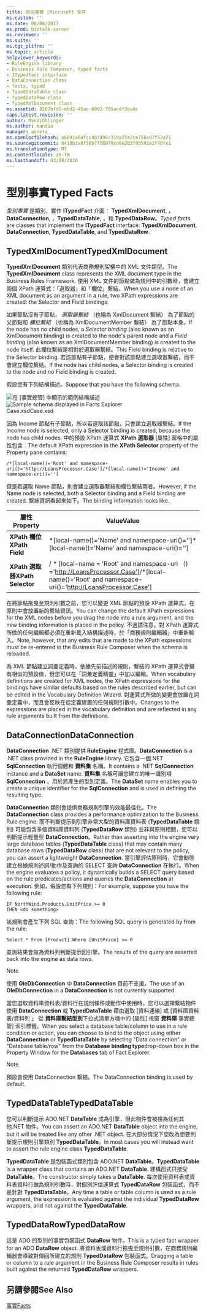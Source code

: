 ```yaml
---
title: 型別事實 |Microsoft 文件
ms.custom: ''
ms.date: 06/08/2017
ms.prod: biztalk-server
ms.reviewer: ''
ms.suite: ''
ms.tgt_pltfrm: ''
ms.topic: article
helpviewer_keywords:
- RuleEngine library
- Business Rule Composer, typed facts
- ITypedFact interface
- DataConnection class
- facts, typed
- TypedDataTable class
- TypedDataRow class
- TypedXmlDocument class
ms.assetid: 8207bfd5-ebd2-45ac-8992-795acdf3ba4c
caps.latest.revision: ''
author: MandiOhlinger
ms.author: mandia
manager: anneta
ms.openlocfilehash: a6041a64fcc4b3496c319a25a2ce758ed7f52a71
ms.sourcegitcommit: 8418b1a8f38b7f56979cd6e203f0b591e2f40fe1
ms.translationtype: MT
ms.contentlocale: zh-TW
ms.lasthandoff: 03/28/2018
---
```

# <a name="typed-facts"></a><span data-ttu-id="31d01-102">型別事實</span><span class="sxs-lookup"><span data-stu-id="31d01-102">Typed Facts</span></span>
<span data-ttu-id="31d01-103">*型別事實* 是類別，實作 **ITypedFact** 介面︰ **TypedXmlDocument**, ，**DataConnection**, ，**TypedDataTable**, ，和 **TypedDataRow**。</span><span class="sxs-lookup"><span data-stu-id="31d01-103">*Typed facts* are classes that implement the **ITypedFact** interface: **TypedXmlDocument**, **DataConnection**, **TypedDataTable**, and **TypedDataRow**.</span></span>  
  
## <a name="typedxmldocument"></a><span data-ttu-id="31d01-104">TypedXmlDocument</span><span class="sxs-lookup"><span data-stu-id="31d01-104">TypedXmlDocument</span></span>  
 <span data-ttu-id="31d01-105">**TypedXmlDocument** 類別代表商務規則架構中的 XML 文件類型。</span><span class="sxs-lookup"><span data-stu-id="31d01-105">The **TypedXmlDocument** class represents the XML document type in the Business Rules Framework.</span></span> <span data-ttu-id="31d01-106">使用 XML 文件的節點做為規則中的引數時，會建立兩個 XPath 運算式：「選取器」和「欄位」繫結。</span><span class="sxs-lookup"><span data-stu-id="31d01-106">When you use a node of an XML document as an argument in a rule, two XPath expressions are created: the Selector and Field bindings.</span></span>  
  
 <span data-ttu-id="31d01-107">如果節點沒有子節點， *選取器繫結* （也稱為 XmlDocument 繫結） 為了節點的父節點和 *欄位繫結* （也稱為 XmlDocumentMember 繫結） 為了節點本身。</span><span class="sxs-lookup"><span data-stu-id="31d01-107">If the node has no child nodes, a *Selector binding* (also known as an XmlDocument binding) is created to the node's parent node and a *Field binding* (also known as an XmlDocumentMember binding) is created to the node itself.</span></span> <span data-ttu-id="31d01-108">此欄位繫結是相對於選取器繫結。</span><span class="sxs-lookup"><span data-stu-id="31d01-108">This Field binding is relative to the Selector binding.</span></span> <span data-ttu-id="31d01-109">若該節點有子節點，便會對該節點建立選取器繫結，而不會建立欄位繫結。</span><span class="sxs-lookup"><span data-stu-id="31d01-109">If the node has child nodes, a Selector binding is created to the node and no Field binding is created.</span></span>  
  
 <span data-ttu-id="31d01-110">假設您有下列結構描述。</span><span class="sxs-lookup"><span data-stu-id="31d01-110">Suppose that you have the following schema.</span></span>  
  
 <span data-ttu-id="31d01-111">![在 [事實總管] 中顯示的範例結構描述](../core/media/xmldocumentbrowser.gif "xmldocumentbrowser")</span><span class="sxs-lookup"><span data-stu-id="31d01-111">![Sample schema displayed in Facts Explorer](../core/media/xmldocumentbrowser.gif "xmldocumentbrowser")</span></span>  
<span data-ttu-id="31d01-112">Case.xsd</span><span class="sxs-lookup"><span data-stu-id="31d01-112">Case.xsd</span></span>  
  
 <span data-ttu-id="31d01-113">因為 Income 節點有子節點，所以若選取該節點，只會建立選取器繫結。</span><span class="sxs-lookup"><span data-stu-id="31d01-113">If the Income node is selected, only a Selector binding is created, because the node has child nodes.</span></span> <span data-ttu-id="31d01-114">中的預設 XPath 運算式 **XPath 選取器** [屬性] 窗格中的屬性包含︰</span><span class="sxs-lookup"><span data-stu-id="31d01-114">The default XPath expression in the **XPath Selector** property of the Property pane contains:</span></span>  
  
```  
/*[local-name()='Root' and namespace-uri()='http://LoansProcessor.Case']/*[local-name()='Income' and namespace-uri()='']  
```  
  
 <span data-ttu-id="31d01-115">但是若選取 Name 節點，則會建立選取器繫結和欄位繫結兩者。</span><span class="sxs-lookup"><span data-stu-id="31d01-115">However, if the Name node is selected, both a Selector binding and a Field binding are created.</span></span> <span data-ttu-id="31d01-116">繫結資訊看起來如下。</span><span class="sxs-lookup"><span data-stu-id="31d01-116">The binding information looks like.</span></span>  
  
|<span data-ttu-id="31d01-117">屬性</span><span class="sxs-lookup"><span data-stu-id="31d01-117">Property</span></span>|<span data-ttu-id="31d01-118">Value</span><span class="sxs-lookup"><span data-stu-id="31d01-118">Value</span></span>|  
|--------------|-----------|  
|<span data-ttu-id="31d01-119">**XPath 欄位**</span><span class="sxs-lookup"><span data-stu-id="31d01-119">**XPath Field**</span></span>|<span data-ttu-id="31d01-120">\*[local-name()='Name' and namespace-uri()='']</span><span class="sxs-lookup"><span data-stu-id="31d01-120">\*[local-name()='Name' and namespace-uri()='']</span></span>|  
|<span data-ttu-id="31d01-121">**XPath 選取器**</span><span class="sxs-lookup"><span data-stu-id="31d01-121">**XPath Selector**</span></span>|<span data-ttu-id="31d01-122">/ \* [local-name = 'Root' and namespace-uri （) ='http://LoansProcessor.Case']</span><span class="sxs-lookup"><span data-stu-id="31d01-122">/\*[local-name()='Root' and namespace-uri()='http://LoansProcessor.Case']</span></span>|  
  
 <span data-ttu-id="31d01-123">在將節點拖曳至規則引數之前，您可以變更 XML 節點的預設 XPath 運算式，在原則中會放置新的繫結資訊。</span><span class="sxs-lookup"><span data-stu-id="31d01-123">You can change the default XPath expressions for the XML nodes before you drag the node into a rule argument, and the new binding information is placed in the policy.</span></span> <span data-ttu-id="31d01-124">不過請注意，對 XPath 運算式所做的任何編輯都必須在重新載入結構描述時，於「商務規則編輯器」中重新輸入。</span><span class="sxs-lookup"><span data-stu-id="31d01-124">Note, however, that any edits that are made to the XPath expressions must be re-entered in the Business Rule Composer when the schema is reloaded.</span></span>  
  
 <span data-ttu-id="31d01-125">為 XML 節點建立詞彙定義時，依據先前描述的規則，繫結的 XPath 運算式會擁有相似的預設值，但您可以在「詞彙定義精靈」中加以編輯。</span><span class="sxs-lookup"><span data-stu-id="31d01-125">When vocabulary definitions are created for XML nodes, the XPath expressions for the bindings have similar defaults based on the rules described earlier, but can be edited in the Vocabulary Definition Wizard.</span></span> <span data-ttu-id="31d01-126">對運算式所做的變更會放置在詞彙定義中，而且會反映在從定義建置的任何規則引數中。</span><span class="sxs-lookup"><span data-stu-id="31d01-126">Changes to the expressions are placed in the vocabulary definition and are reflected in any rule arguments built from the definitions.</span></span>  
  
## <a name="dataconnection"></a><span data-ttu-id="31d01-127">DataConnection</span><span class="sxs-lookup"><span data-stu-id="31d01-127">DataConnection</span></span>  
 <span data-ttu-id="31d01-128">**DataConnection** .NET 類別提供 **RuleEngine** 程式庫。</span><span class="sxs-lookup"><span data-stu-id="31d01-128">**DataConnection** is a .NET class provided in the **RuleEngine** library.</span></span> <span data-ttu-id="31d01-129">它包含一個.NET **SqlConnection** 執行個體和 **資料集** 名稱。</span><span class="sxs-lookup"><span data-stu-id="31d01-129">It contains a .NET **SqlConnection** instance and a **DataSet** name.</span></span> <span data-ttu-id="31d01-130">**資料集** 名稱可讓您建立的唯一識別項 **SqlConnection** ，用於將產生的型別定義。</span><span class="sxs-lookup"><span data-stu-id="31d01-130">The **DataSet** name enables you to create a unique identifier for the **SqlConnection** and is used in defining the resulting type.</span></span>  
  
 <span data-ttu-id="31d01-131">**DataConnection** 類別會提供商務規則引擎的效能最佳化。</span><span class="sxs-lookup"><span data-stu-id="31d01-131">The **DataConnection** class provides a performance optimization to the Business Rule engine.</span></span> <span data-ttu-id="31d01-132">而不判斷提示到引擎非常大型的資料庫資料表 (**TypedDataTable** 類別) 可能包含多個資料庫資料列 (**TypedDataRow** 類別) 並非與原則相關，您可以判斷提示輕量型 **DataConnection**。</span><span class="sxs-lookup"><span data-stu-id="31d01-132">Rather than asserting into the engine very large database tables (**TypedDataTable** class) that may contain many database rows (**TypedDataRow** class) that are not relevant to the policy, you can assert a lightweight **DataConnection**.</span></span> <span data-ttu-id="31d01-133">當引擎評估原則時，它會動態建立根據規則述詞/動作及查詢的 SELECT 查詢 **DataConnection** 在執行。</span><span class="sxs-lookup"><span data-stu-id="31d01-133">When the engine evaluates a policy, it dynamically builds a SELECT query based on the rule predicates/actions and queries the **DataConnection** at execution.</span></span> <span data-ttu-id="31d01-134">例如，假設您有下列規則：</span><span class="sxs-lookup"><span data-stu-id="31d01-134">For example, suppose you have the following rule:</span></span>  
  
```  
IF NorthWind.Products.UnitPrice >= 0   
THEN <do something>  
```  
  
 <span data-ttu-id="31d01-135">該規則會產生下列 SQL 查詢：</span><span class="sxs-lookup"><span data-stu-id="31d01-135">The following SQL query is generated by from the rule:</span></span>  
  
```  
Select * From [Product] Where [UnitPrice] >= 0  
```  
  
 <span data-ttu-id="31d01-136">查詢結果會做為資料列判斷提示回引擎。</span><span class="sxs-lookup"><span data-stu-id="31d01-136">The results of the query are asserted back into the engine as data rows.</span></span>  
  
> [!NOTE]
>  <span data-ttu-id="31d01-137">使用 **OleDbConnection** 中 **DataConnection** 目前不支援。</span><span class="sxs-lookup"><span data-stu-id="31d01-137">The use of an **OleDbConnection** in a **DataConnection** is not currently supported.</span></span>  
  
 <span data-ttu-id="31d01-138">當您選取資料庫資料表/資料行在規則條件或動作中使用時，您可以選擇繫結物件使用 **DataConnection** 或 **TypedDataTable** 藉由選取 [資料連線] 或 [資料庫資料表/資料列 」 從 **資料庫繫結型別**下拉式清單方塊中的 [屬性] 視窗 **資料庫** 事實總管] 索引標籤。</span><span class="sxs-lookup"><span data-stu-id="31d01-138">When you select a database table/column to use in a rule condition or action, you can choose to bind to the object using either **DataConnection** or **TypedDataTable** by selecting "Data connection" or "Database table/row" from the **Database binding type**drop-down box in the Property Window for the **Databases** tab of Fact Explorer.</span></span>  
  
> [!NOTE]
>  <span data-ttu-id="31d01-139">預設會使用 DataConnection 繫結。</span><span class="sxs-lookup"><span data-stu-id="31d01-139">The DataConnection binding is used by default.</span></span>  
  
## <a name="typeddatatable"></a><span data-ttu-id="31d01-140">TypedDataTable</span><span class="sxs-lookup"><span data-stu-id="31d01-140">TypedDataTable</span></span>  
 <span data-ttu-id="31d01-141">您可以判斷提示 ADO.NET **DataTable** 成為引擎，但此物件會被視為任何其他.NET 物件。</span><span class="sxs-lookup"><span data-stu-id="31d01-141">You can assert an ADO.NET **DataTable** object into the engine, but it will be treated like any other .NET object.</span></span> <span data-ttu-id="31d01-142">在大部分情況下您改為想要判斷提示規則引擎類別 **TypedDataTable**。</span><span class="sxs-lookup"><span data-stu-id="31d01-142">In most cases you will instead want to assert the rule engine class **TypedDataTable**.</span></span>  
  
 <span data-ttu-id="31d01-143">**TypedDataTable** 是包裝函式類別包含 ADO.NET **DataTable**。</span><span class="sxs-lookup"><span data-stu-id="31d01-143">**TypedDataTable** is a wrapper class that contains an ADO.NET **DataTable**.</span></span> <span data-ttu-id="31d01-144">建構函式只接受 **DataTable**。</span><span class="sxs-lookup"><span data-stu-id="31d01-144">The constructor simply takes a **DataTable**.</span></span> <span data-ttu-id="31d01-145">每次使用資料表或資料表資料行做為規則引數時，對個別評估運算式 **TypedDataRow** 包裝函式，而不是針對 **TypedDataTable**。</span><span class="sxs-lookup"><span data-stu-id="31d01-145">Any time a table or table column is used as a rule argument, the expression is evaluated against the individual **TypedDataRow** wrappers, and not against the **TypedDataTable**.</span></span>  
  
## <a name="typeddatarow"></a><span data-ttu-id="31d01-146">TypedDataRow</span><span class="sxs-lookup"><span data-stu-id="31d01-146">TypedDataRow</span></span>  
 <span data-ttu-id="31d01-147">這是 ADO 的型別的事實包裝函式 **DataRow** 物件。</span><span class="sxs-lookup"><span data-stu-id="31d01-147">This is a typed fact wrapper for an ADO **DataRow** object.</span></span> <span data-ttu-id="31d01-148">將資料表或資料行拖曳至規則引數，在商務規則編輯器會導致對傳回所建立的規則 **TypedDataRow** 包裝函式。</span><span class="sxs-lookup"><span data-stu-id="31d01-148">Dragging a table or column to a rule argument in the Business Rule Composer results in rules built against the returned **TypedDataRow** wrappers.</span></span>  
  
## <a name="see-also"></a><span data-ttu-id="31d01-149">另請參閱</span><span class="sxs-lookup"><span data-stu-id="31d01-149">See Also</span></span>  
 [<span data-ttu-id="31d01-150">事實</span><span class="sxs-lookup"><span data-stu-id="31d01-150">Facts</span></span>](../core/facts.md)